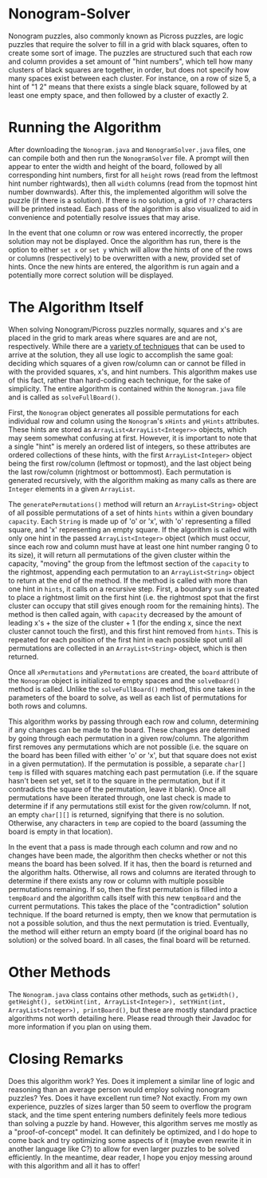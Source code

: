 # Nonogram-Solver

Nonogram puzzles, also commonly known as Picross puzzles, are logic puzzles that require the solver to fill in a grid with black squares, often to create some sort of image. The puzzles are structured such that each row and column provides a set amount of "hint numbers", which tell how many clusters of black squares are together, in order, but does not specify how many spaces exist between each cluster. For instance, on a row of size 5, a hint of "1 2" means that there exists a single black square, followed by at least one empty space, and then followed by a cluster of exactly 2.

# Running the Algorithm

After downloading the `Nonogram.java` and `NonogramSolver.java` files, one can compile both and then run the `NonogramSolver` file. A prompt will then appear to enter the width and height of the board, followed by all corresponding hint numbers, first for all `height` rows (read from the leftmost hint number rightwards), then all `width` columns (read from the topmost hint number downwards). After this, the implemented algorithm will solve the puzzle (if there is a solution). If there is no solution, a grid of `??` characters will be printed instead. Each pass of the algorithm is also visualized to aid in convenience and potentially resolve issues that may arise.

In the event that one column or row was entered incorrectly, the proper solution may not be displayed. Once the algorithm has run, there is the option to either `set x` or `set y` which will allow the hints of one of the rows or columns (respectively) to be overwritten with a new, provided set of hints. Once the new hints are entered, the algorithm is run again and a potentially more correct solution will be displayed.

# The Algorithm Itself

When solving Nonogram/Picross puzzles normally, squares and x's are placed in the grid to mark areas where squares are and are not, respectively. While there are a [variety of techniques](https://en.wikipedia.org/wiki/Nonogram#Solution_techniques) that can be used to arrive at the solution, they all use logic to accomplish the same goal: deciding which squares of a given row/column can or cannot be filled in with the provided squares, x's, and hint numbers. This algorithm makes use of this fact, rather than hard-coding each technique, for the sake of simplicity. The entire algorithm is contained within the `Nonogram.java` file and is called as `solveFullBoard()`.

First, the `Nonogram` object generates all possible permutations for each individual row and column using the `Nonogram`'s `xHints` and `yHints` attributes. These hints are stored as `ArrayList<ArrayList<Integer>>` objects, which may seem somewhat confusing at first. However, it is important to note that a single "hint" is merely an ordered list of integers, so these attributes are ordered collections of these hints, with the first `ArrayList<Integer>` object being the first row/column (leftmost or topmost), and the last object being the last row/column (rightmost or bottommost). Each permutation is generated recursively, with the algorithm making as many calls as there are `Integer` elements in a given `ArrayList`. 

The `generatePermutations()` method will return an `ArrayList<String>` object of all possible permutations of a set of hints `hints` within a given boundary `capacity`. Each `String` is made up of 'o' or 'x', with 'o' representing a filled square, and 'x' representing an empty square. If the algorithm is called with only one hint in the passed `ArrayList<Integer>` object (which must occur, since each row and column must have at least one hint number ranging 0 to its size), it will return all permutations of the given cluster within the capacity, "moving" the group from the leftmost section of the `capacity` to the rightmost, appending each permutation to an `ArrayList<String>` object to return at the end of the method. If the method is called with more than one hint in `hints`, it calls on a recursive step. First, a boundary `sum` is created to place a rightmost limit on the first hint (i.e. the rightmost spot that the first cluster can occupy that still gives enough room for the remaining hints). The method is then called again, with `capacity` decreased by the amount of leading x's + the size of the cluster + 1 (for the ending x, since the next cluster cannot touch the first), and this first hint removed from `hints`. This is repeated for each position of the first hint in each possible spot until all permutations are collected in an `ArrayList<String>` object, which is then returned.

Once all `xPermutations` and `yPermutations` are created, the `board` attribute of the `Nonogram` object is initialized to empty spaces and the `solveBoard()` method is called. Unlike the `solveFullBoard()` method, this one takes in the parameters of the board to solve, as well as each list of permutations for both rows and columns. 

This algorithm works by passing through each row and column, determining if any changes can be made to the board. These changes are determined by going through each permutation in a given row/column. The algorithm first removes any permutations which are not possible (i.e. the square on the board has been filled with either 'o' or 'x', but that square does not exist in a given permutation). If the permutation is possible, a separate `char[] temp` is filled with squares matching each past permutation (i.e. if the square hasn't been set yet, set it to the square in the permutation, but if it contradicts the square of the permutation, leave it blank). Once all permutations have been iterated through, one last check is made to determine if if any permutations still exist for the given row/column. If not, an empty `char[][]` is returned, signifying that there is no solution. Otherwise, any characters in `temp` are copied to the board (assuming the board is empty in that location). 

In the event that a pass is made through each column and row and no changes have been made, the algorithm then checks whether or not this means the board has been solved. If it has, then the board is returned and the algorithm halts. Otherwise, all rows and columns are iterated through to determine if there exists any row or column with multiple possible permutations remaining. If so, then the first permutation is filled into a `tempBoard` and the algorithm calls itself with this new `tempBoard` and the current permutations. This takes the place of the "contradiction" solution technique. If the board returned is empty, then we know that permutation is not a possible solution, and thus the next permutation is tried. Eventually, the method will either return an empty board (if the original board has no solution) or the solved board. In all cases, the final board will be returned.

# Other Methods

The `Nonogram.java` class contains other methods, such as `getWidth(), getHeight(), setXHint(int, ArrayList<Integer>), setYHint(int, ArrayList<Integer>), printBoard()`, but these are mostly standard practice algorithms not worth detailing here. Please read through their Javadoc for more information if you plan on using them.

# Closing Remarks

Does this algorithm work? Yes. Does it implement a similar line of logic and reasoning than an average person would employ solving nonogram puzzles? Yes. Does it have excellent run time? Not exactly. From my own experience, puzzles of sizes larger than 50 seem to overflow the program stack, and the time spent entering numbers definitely feels more tedious than solving a puzzle by hand. However, this algorithm serves me mostly as a "proof-of-concept" model. It can definitely be optimized, and I do hope to come back and try optimizing some aspects of it (maybe even rewrite it in another language like C?) to allow for even larger puzzles to be solved efficiently. In the meantime, dear reader, I hope you enjoy messing around with this algorithm and all it has to offer!
